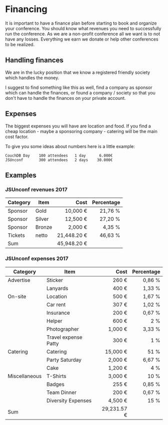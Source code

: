 # Financing

It is important to have a finance plan before starting to book and organize your conference. You should know what revenues you need to successfully run the conference.
As we are a non-profit conference all we want is to not have any losses. Everything we earn we donate or help other conferences to be realized.

## Handling finances
We are in the lucky position that we know a registered friendly society which handles the money.

I suggest to find something like this as well, find a company as sponsor which can handle the finances, or found a company / society so that you don't have to handle the finances on your private account.

## Expenses

The biggest expenses you will have are location and food. If you find a cheap location - maybe a sponsoring company - catering will be the main cost factor.

To give you some ideas about numbers here is a little example:

```
CouchDB Day    100 attendees   1 day      6.000€
JSUnconf       300 attendees   2 days    30.000€
```

## Examples

### JSUnconf revenues 2017

| Category | Item | Cost | Percentage |
| ----| ---- | ---: | ---: |
| Sponsor | Gold | 10,000 € | 21,76 %|
| Sponsor | Silver | 12,500 € | 27,20 % |
| Sponsor | Bronze | 2,000 € | 4,35 % |
| Tickets | netto | 21,448.20 € | 46,63 % |
| Sum |  | 45,948.20 € | |

### JSUnconf expenses 2017

| Category | Item | Cost | Percentage |
| ----| ---- | ---: | ---: |
| Advertise | Sticker | 260 € | 0,86 % |
|  | Lanyards | 400 € | 1,33 % |
| On-site | Location | 500 € | 1,67 % |
| | Car rent | 307 € | 1,02 % |
| | Insurance | 200 € | 0,67 % |
| | Helper | 600 € | 2 % |
| | Photographer | 1,000 € | 3,33 % |
| | Travel expense Patty | 300 € | 1 % |
| Catering | Catering | 15,000 € | 51 % |
|  | Party Saturday | 2,000  €| 6,67 % |
|  | Cake | 1,200 € | 4 % |
| Miscellaneous | T-Shirts | 3,000 € | 10 % |
|  | Badges | 255 € | 0,85 % |
|  | Team Dinner | 200 € | 0,67 % |
|  | Diversity Expenses | 4,500 € | 15 % |
| Sum |  | 29,231.57 € |  |
